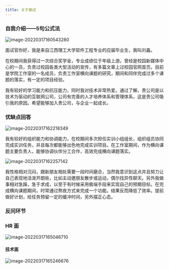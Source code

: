 ```yaml
---
title: 关于面试
---
```


### 自我介绍——5句公式法

![image-20220317160543280](http://image.xiaobailx.top/images/20220317160551.png)



面试官你好，我是来自江西理工大学软件工程专业的应届毕业生，我叫刘鑫。

在校期间我获得过一次综合奖学金，专业成绩位于年级上游。曾经是校园新媒体中心的一员，负责过校园各类大型活动的宣传，有多篇文章上过校园官网首页。目前是学院工作室的一名成员，负责工作室横向课题的研究，期间和同伴完成过多个课题的落实，有一定的项目经验。

我有较好的学习能力和抗压能力，同时我对技术非常热爱。通过了解，贵公司是以技术为驱动的互联网公司，公司有完善的人才培养体系和管理体系，这是贵公司吸引我的原因。希望能够加入贵公司，与企业一起成长。



### 优缺点回答

![image-20220317162218349](http://image.xiaobailx.top/images/20220317162218.png)



我有较好的组织能力和协调能力，在校期间多次担任实训小组组长，组织组员协同完成实训任务，并且每次都能够出色地完成实训项目。在工作室期间，作为横向课题主要负责人，能够协调伙伴分工合作，高效完成横向课题落实。



![image-20220317162257142](http://image.xiaobailx.top/images/20220317162257.png)



我性格相对沉闷，跟新朋友相处需要一段时间磨合，当然我意识到这点并且努力让自己表现地活泼开朗些，比如主动邀朋友散步或运动，偶尔找异性聊天。另外我做事相对急躁，急于求成，以至于有时候采用极端手段来实现自己的预期目标。在完成横向课题期间，时常通过熬夜方式来完成一个功能。结果反而降低了效率。提前做好计划，给任务预留一定的缓冲时间，另外摆正心态。



### 反问环节

### HR 面

![image-20220317165046710](http://image.xiaobailx.top/images/20220317165123.png)



#### 技术面

![image-20220317165246676](http://image.xiaobailx.top/images/20220317165246.png)